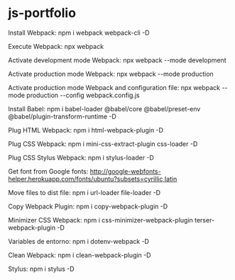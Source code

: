# js-portfolio

Install Webpack: npm i webpack webpack-cli -D

Execute Webpack: npx webpack

Activate development mode Webpack: npx webpack --mode development

Activate production mode Webpack: npx webpack --mode production

Activate production mode Webpack and configuration file: npx webpack --mode production --config webpack.config.js

Install Babel: npm i babel-loader @babel/core @babel/preset-env @babel/plugin-transform-runtime -D

Plug HTML Webpack: npm i html-webpack-plugin -D

Plug CSS Webpack: npm i mini-css-extract-plugin css-loader -D

Plug CSS Stylus Webpack: npm i stylus-loader -D

Get font from Google fonts: http://google-webfonts-helper.herokuapp.com/fonts/ubuntu?subsets=cyrillic,latin

Move files to dist file: npm i url-loader file-loader -D

Copy Webpack Plugin: npm i copy-webpack-plugin -D

Minimizer CSS Webpack: npm i css-minimizer-webpack-plugin terser-webpack-plugin -D

Variables de entorno: npm i dotenv-webpack -D

Clean Webpack: npm i clean-webpack-plugin -D

Stylus: npm i stylus -D
